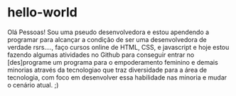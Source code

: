 # hello-world

Olá Pessoas!
Sou uma pseudo desenvolvedora e estou apendendo a programar para alcançar a condição de ser uma desenvolvedora de verdade rsrs...., 
faço cursos online de HTML, CSS, e javascript e hoje estou fazendo algumas atividades no Github para  conseguir entrar no [des]programe
um programa para o empoderamento feminino e demais minorias através da tecnologiao que traz diversidade para a área de tecnologia, com foco em desenvolver essa habilidade nas minoria e mudar o cenário atual.
 ;)
